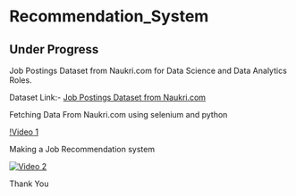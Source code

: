 # Recommendation_System

## Under Progress

Job Postings Dataset from Naukri.com for Data Science and Data Analytics Roles.

Dataset Link:- [Job Postings Dataset from Naukri.com](https://www.kaggle.com/datasets/iqbal303/job-postings-dataset-from-naukri-com)

Fetching Data From Naukri.com using selenium and python

[!Video 1](http://www.youtube.com/watch?v=yywwOfbdcew)

Making a Job Recommendation system

[![Video 2](http://img.youtube.com/vi/ZOO98QCOihs/0.jpg)](http://www.youtube.com/watch?v=ZOO98QCOihs)

Thank You
